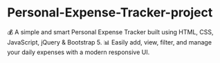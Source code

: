 # Personal-Expense-Tracker-project
💰 A simple and smart Personal Expense Tracker built using HTML, CSS, JavaScript, jQuery &amp; Bootstrap 5.   📊 Easily add, view, filter, and manage your daily expenses with a modern responsive UI.
